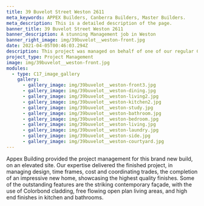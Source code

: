 ```yaml
---
title: 39 Buvelot Street Weston 2611
meta_keywords: APPEX Builders, Canberra Builders, Master Builders.
meta_description: This is a detailed description of the page.
banner_title: 39 Buvelot Street Weston 2611
banner_description: A stunning Management job in Weston
banner_right_image: img/39buvelot__weston-front.jpg
date: 2021-04-05T00:46:03.294Z
description: This project was managed on behalf of one of our regular Clients.
project_type: Project Management
image: img/39buvelot__weston-front.jpg
modules:
  - type: C17_image_gallery
    gallery:
      - gallery_image: img/39buvelot__weston-front3.jpg
      - gallery_image: img/39buvelot__weston-dining.jpg
      - gallery_image: img/39buvelot__weston-living2.jpg
      - gallery_image: img/39buvelot__weston-kitchen2.jpg
      - gallery_image: img/39buvelot__weston-study.jpg
      - gallery_image: img/39buvelot__weston-bathroom.jpg
      - gallery_image: img/39buvelot__weston-bedroom.jpg
      - gallery_image: img/39buvelot__weston-living.jpg
      - gallery_image: img/39buvelot__weston-laundry.jpg
      - gallery_image: img/39buvelot__weston-side.jpg
      - gallery_image: img/39buvelot__weston-courtyard.jpg
---
```

Appex Building provided the project management for this brand new build, on an elevated site. 
Our expertise delivered the finished project, in managing design, time frames, cost and coordinating trades, the completion of an impressive new home, showcasing the highest quality finishes.
Some of the outstanding features are the striking contemporary façade, with the use of Colorbond cladding, free flowing open plan living areas, and high end finishes in kitchen and bathrooms. 

